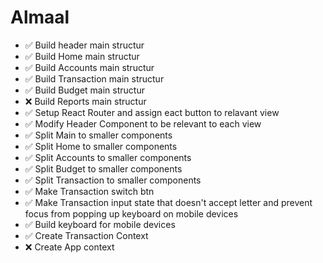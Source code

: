 # Almaal

- ✅ Build header main structur
- ✅ Build Home main structur
- ✅ Build Accounts main structur
- ✅ Build Transaction main structur
- ✅ Build Budget main structur
- ❌ Build Reports main structur
- ✅ Setup React Router and assign eact button to relavant view
- ✅ Modify Header Component to be relevant to each view
- ✅ Split Main to smaller components
- ✅ Split Home to smaller components
- ✅ Split Accounts to smaller components
- ✅ Split Budget to smaller components
- ✅ Split Transaction to smaller components
- ✅ Make Transaction switch btn
- ✅ Make Transaction input state that doesn't accept letter and prevent focus from popping up keyboard on mobile devices
- ✅ Build keyboard for mobile devices
- ✅ Create Transaction Context
- ❌ Create App context
